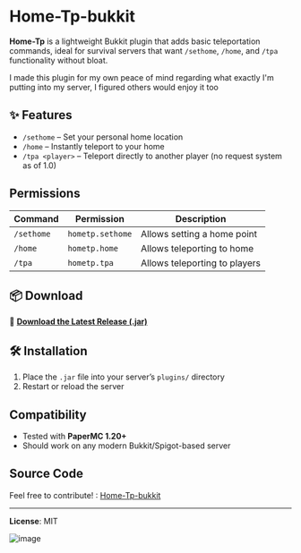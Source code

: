 # Home-Tp-bukkit

**Home-Tp** is a lightweight Bukkit plugin that adds basic teleportation commands, ideal for survival servers that want `/sethome`, `/home`, and `/tpa` functionality without bloat.

I made this plugin for my own peace of mind regarding what exactly I'm putting into my server, I figured others would enjoy it too

## ✨ Features

- `/sethome` – Set your personal home location  
- `/home` – Instantly teleport to your home  
- `/tpa <player>` – Teleport directly to another player (no request system as of 1.0)

## Permissions

| Command     | Permission        | Description                    |
|-------------|-------------------|--------------------------------|
| `/sethome`  | `hometp.sethome`  | Allows setting a home point   |
| `/home`     | `hometp.home`     | Allows teleporting to home    |
| `/tpa`      | `hometp.tpa`      | Allows teleporting to players |

## 📦 Download

🔗 [**Download the Latest Release (.jar)**](https://github.com/aliooo36/Home-Tp-bukkit/releases/latest)

## 🛠 Installation

1. Place the `.jar` file into your server’s `plugins/` directory  
2. Restart or reload the server

## Compatibility

- Tested with **PaperMC 1.20+**
- Should work on any modern Bukkit/Spigot-based server

## Source Code

Feel free to contribute! : [Home-Tp-bukkit](https://github.com/aliooo36/Home-Tp-bukkit)

---

**License**: MIT

![image](https://github.com/user-attachments/assets/4c41c703-e722-4ed7-80b3-51033f3e443f)



